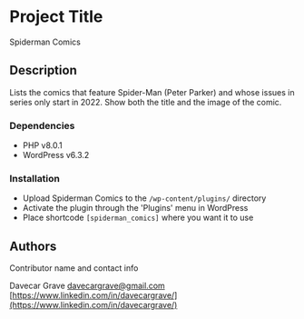 # Project Title

Spiderman Comics

## Description

Lists the comics that feature Spider-Man (Peter Parker) and whose issues in series only start in 2022. Show both the title and the image of the comic.

### Dependencies

- PHP v8.0.1
- WordPress v6.3.2

### Installation

- Upload Spiderman Comics to the `/wp-content/plugins/` directory
- Activate the plugin through the 'Plugins' menu in WordPress
- Place shortcode `[spiderman_comics]` where you want it to use

## Authors

Contributor name and contact info

Davecar Grave
davecargrave@gmail.com
[https://www.linkedin.com/in/davecargrave/](https://www.linkedin.com/in/davecargrave/)

